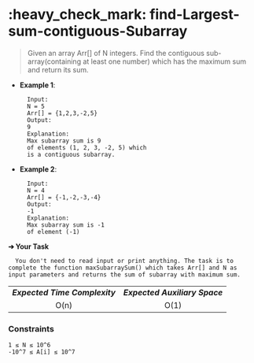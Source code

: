 <h1>:heavy_check_mark: find-Largest-sum-contiguous-Subarray</h1>
<blockquote>Given an array Arr[] of N integers. Find the contiguous sub-array(containing at least one number) which has the maximum sum and return its sum.</blockquote>

* **Example 1**:<br>

        Input:
        N = 5
        Arr[] = {1,2,3,-2,5}
        Output:
        9
        Explanation:
        Max subarray sum is 9
        of elements (1, 2, 3, -2, 5) which 
        is a contiguous subarray.

* **Example 2**:<br>

        Input:
        N = 4
        Arr[] = {-1,-2,-3,-4}
        Output:
        -1
        Explanation:
        Max subarray sum is -1 
        of element (-1)

**➔ Your Task**

      You don't need to read input or print anything. The task is to complete the function maxSubarraySum() which takes Arr[] and N as input parameters and returns the sum of subarray with maximum sum.

<table align="center">
      <tr><td><em><b>Expected Time Complexity</td> <td><em><b>Expected Auxiliary Space</td></tr>
      <tr><td align="center">O(n)</td> <td align="center">O(1)</td></tr>
</table>

### **Constraints** 
    1 ≤ N ≤ 10^6
    -10^7 ≤ A[i] ≤ 10^7